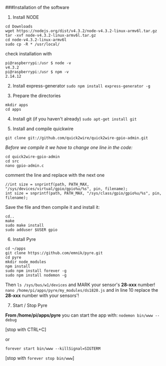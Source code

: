 ###Installation of the software

1. Install NODE

 ```
 cd Downloads
 wget https://nodejs.org/dist/v4.3.2/node-v4.3.2-linux-armv6l.tar.gz 
 tar -xvf node-v4.3.2-linux-armv6l.tar.gz 
 cd node-v4.3.2-linux-armv6l
 sudo cp -R * /usr/local/
 ```
 check installation with 
 ```
 pi@raspberrypi:/usr $ node -v
 v4.3.2
 pi@raspberrypi:/usr $ npm -v
 2.14.12
 ```
2. Install express-generator
`sudo npm install express-generator -g`

3. Prepare the directories
 ```
 mkdir apps
 cd apps
 ```
4. Install git (if you haven't already)
 `sudo apt-get install git`

5. Install and compile quickwire

 `git clone git://github.com/quick2wire/quick2wire-gpio-admin.git`

 *Before we compile it we have to change one line in the code:*
 ```
 cd quick2wire-gpio-admin
 cd src
 nano gpio-admin.c 
 ```
 comment the line and replace with the next one 
 ```
 //int size = snprintf(path, PATH_MAX, "/sys/devices/virtual/gpio/gpio%u/%s", pin, filename);
 int size = snprintf(path, PATH_MAX, "/sys/class/gpio/gpio%u/%s", pin, filename); 
 ```
Save the file and then compile it and install it:
 ```
 cd..
 make
 sudo make install 
 sudo adduser $USER gpio
 ```

6. Install Pyre
 ```
 cd ~/apps
 git clone https://github.com/emnik/pyre.git
 cd pyre
 mkdir node_modules
 npm install
 sudo npm install forever -g
 sudo npm install nodemon -g
 ```
 Then `ls /sys/bus/w1/devices` and MARK your sensor's **28-xxx** number!
 `nano /home/pi/apps/pyre/my_modules/ds1820.js` and in line 10 replace the **28-xxx** number with your sensors'!

7. Start / Stop Pyre

 **From /home/pi/apps/pyre** you can start the app with:
 `nodemon bin/www --debug`

 [stop with CTRL+C]

 or

 `forever start bin/www --killSignal=SIGTERM`

 [stop with `forever stop bin/www`]





